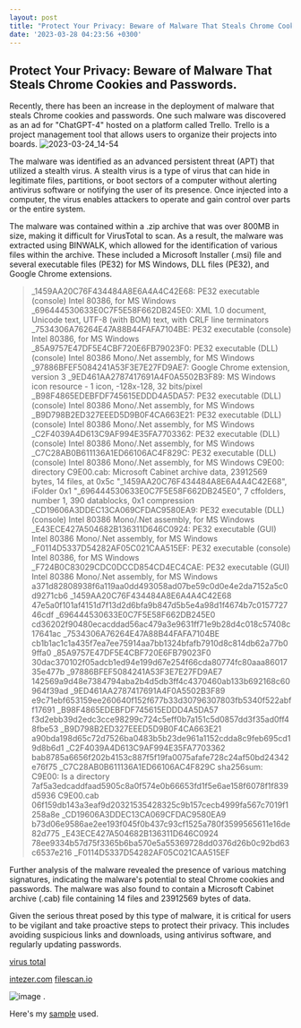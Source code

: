 ```yaml
---
layout: post
title: "Protect Your Privacy: Beware of Malware That Steals Chrome Cookies and Passwords."
date: '2023-03-28 04:23:56 +0300'
---
```


Protect Your Privacy: Beware of Malware That Steals Chrome Cookies and Passwords.
----------------------------------------------------------------------------------

Recently, there has been an increase in the deployment of malware that steals Chrome cookies and passwords. One such malware was discovered as an ad for "ChatGPT-4" hosted on a platform called Trello. Trello is a project management tool that allows users to organize their projects into boards.
![2023-03-24_14-54](https://user-images.githubusercontent.com/60641238/228127422-0ba55182-a513-48c4-aa34-4d00ac4d05cb.png)

The malware was identified as an advanced persistent threat (APT) that utilized a stealth virus. A stealth virus is a type of virus that can hide in legitimate files, partitions, or boot sectors of a computer without alerting antivirus software or notifying the user of its presence. Once injected into a computer, the virus enables attackers to operate and gain control over parts or the entire system.

The malware was contained within a .zip archive that was over 800MB in size, making it difficult for VirusTotal to scan. As a result, the malware was extracted using BINWALK, which allowed for the identification of various files within the archive. These included a Microsoft Installer (.msi) file and several executable files (PE32) for MS Windows, DLL files (PE32), and Google Chrome extensions.

> _1459AA20C76F434484A8E6A4A4C42E68: PE32 executable (console) Intel 80386, for MS Windows
> _696444530633E0C7F5E58F662DB245E0: XML 1.0 document, Unicode text, UTF-8 (with BOM) text, with CRLF line terminators
> _7534306A76264E47A88B44FAFA7104BE: PE32 executable (console) Intel 80386, for MS Windows
> _85A9757E47DF5E4CBF720E6FB79023F0: PE32 executable (DLL) (console) Intel 80386 Mono/.Net assembly, for MS Windows
> _97886BFEF5084241A53F3E7E27FD9AE7: Google Chrome extension, version 3
> _9ED461AA2787417691A4F0A5502B3F89: MS Windows icon resource - 1 icon, -128x-128, 32 bits/pixel
> _B98F4865EDEBFDF745615EDDD4A5DA57: PE32 executable (DLL) (console) Intel 80386 Mono/.Net assembly, for MS Windows
> _B9D798B2ED327EEED5D9B0F4CA663E21: PE32 executable (DLL) (console) Intel 80386 Mono/.Net assembly, for MS Windows
> _C2F4039A4D613C9AF994E35FA7703362: PE32 executable (DLL) (console) Intel 80386 Mono/.Net assembly, for MS Windows
> _C7C28AB0B611136A1ED66106AC4F829C: PE32 executable (DLL) (console) Intel 80386 Mono/.Net assembly, for MS Windows
> C9E00:                             directory
> C9E00.cab:                         Microsoft Cabinet archive data, 23912569 bytes, 14 files, at 0x5c "_1459AA20C76F434484A8E6A4A4C42E68", iFolder 0x1 
> "_696444530633E0C7F5E58F662DB245E0", 7 cffolders, number 1, 390 datablocks, 0x1 compression
> _CD19606A3DDEC13CA069CFDAC9580EA9: PE32 executable (DLL) (console) Intel 80386 Mono/.Net assembly, for MS Windows
> _E43ECE427A504682B136311D646C0924: PE32 executable (GUI) Intel 80386 Mono/.Net assembly, for MS Windows
> _F0114D5337D54282AF05C021CAA515EF: PE32 executable (console) Intel 80386, for MS Windows
> _F724B0C83029CDC0DCCD854CD4EC4CAE: PE32 executable (GUI) Intel 80386 Mono/.Net assembly, for MS Windows
> a371d82808938f6a119aa0dd493058ad07be59c0d0e4e2da7152a5c0d9271cb6  _1459AA20C76F434484A8E6A4A4C42E68
> 47e5a0f101af4151d7f13d2d6bfa9b847d5b5e4a98d1f4674b7c015772746cdf  _696444530633E0C7F5E58F662DB245E0
> cd36202f90480ecacddad56ac479a3e9631ff71e9b28d4c018c57408c17641ac  _7534306A76264E47A88B44FAFA7104BE
> cb1b1ac1c1a435f7ea7ee75914aa7bb1324bfafb7910d8c814db62a77b09ffa0  _85A9757E47DF5E4CBF720E6FB79023F0
> 30dac370102f05adcb1ed94e199d67e254f66cda80774fc80aaa8601735e477b  _97886BFEF5084241A53F3E7E27FD9AE7
> 142569a9d48e7384794aba2b4d5db3ff4c4370460ab133b692168c60964f39ad  _9ED461AA2787417691A4F0A5502B3F89
> e9c71ebf653159ee260640f152f677b33d30796307803fb5340f522abff17691  _B98F4865EDEBFDF745615EDDD4A5DA57
> f3d2ebb39d2edc3cce98299c724c5eff0b7a151c5d0857dd3f35ad0ff48fbe53  _B9D798B2ED327EEED5D9B0F4CA663E21
> a90bda198d65c72d7526ba0483b5b23de961a1152cdda8c9feb695cd19d8b6d1  _C2F4039A4D613C9AF994E35FA7703362
> bab8785a6656f202b4153c887f5f19fa0075afafe728c24af50bd24342e76f75  _C7C28AB0B611136A1ED66106AC4F829C
> sha256sum: C9E00: Is a directory
> 7af5a3edcaddfaad5905c8a0f574e0b66653fd1f5e6ae158f6078f1f839d5936  C9E00.cab
> 06f159db143a3eaf9d20321535428325c9b157cecb4999fa567c7019f1258a8e  _CD19606A3DDEC13CA069CFDAC9580EA9
> b73d06e9586ae2ee193f045f0b437c93cf1525a780f3599565611e16de82d775  _E43ECE427A504682B136311D646C0924
> 78ee9334b57d75f3365b6ba570e5a55369728dd0376d26b0c92bd63c6537e216  _F0114D5337D54282AF05C021CAA515EF

Further analysis of the malware revealed the presence of various matching signatures, indicating the malware's potential to steal Chrome cookies and passwords. The malware was also found to contain a Microsoft Cabinet archive (.cab) file containing 14 files and 23912569 bytes of data.

Given the serious threat posed by this type of malware, it is critical for users to be vigilant and take proactive steps to protect their privacy. This includes avoiding suspicious links and downloads, using antivirus software, and regularly updating passwords.

[virus total](https://www.virustotal.com/gui/file/b73d06e9586ae2ee193f045f0b437c93cf1525a780f3599565611e16de82d775)

[intezer.com](https://analyze.intezer.com/analyses/115627b7-293d-42f8-9aa4-0557cc7b9531)
[filescan.io](https://www.filescan.io/uploads/641da6019c109cf74b2f2b00/reports/d2899a08-75da-449b-8512-822c350b1613) 

![image](https://user-images.githubusercontent.com/60641238/228135263-9c512ae6-9fee-4dd8-8087-c9a514a787b1.png) .
 
 Here's my [sample](https://www.dropbox.com/s/zmxib4rj6wzsd6a/ChatGPT_fake_ad_camp.zip?dl=0) used.
 
